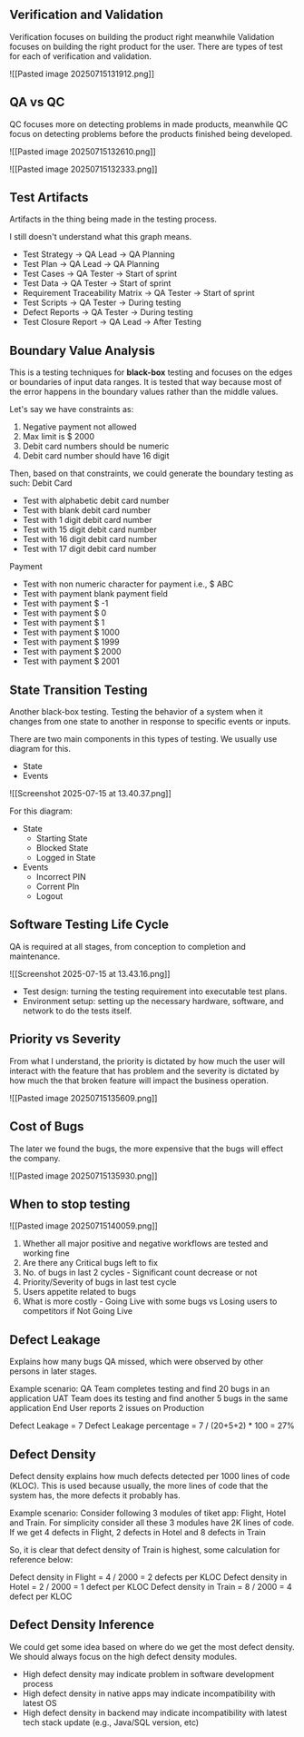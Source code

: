 ## Verification and Validation
Verification focuses on building the product right meanwhile Validation focuses on building the right product for the user. There are types of test for each of verification and validation.

![[Pasted image 20250715131912.png]]

## QA vs QC
QC focuses more on detecting problems in made products, meanwhile QC focus on detecting problems before the products finished being developed.

![[Pasted image 20250715132610.png]]

![[Pasted image 20250715132333.png]]

## Test Artifacts
Artifacts in the thing being made in the testing process. 

I still doesn't understand what this graph means. 
- Test Strategy -> QA Lead -> QA Planning
- Test Plan -> QA Lead -> QA Planning
- Test Cases -> QA Tester -> Start of sprint
- Test Data -> QA Tester -> Start of sprint
- Requirement Traceability Matrix -> QA Tester -> Start of sprint
- Test Scripts -> QA Tester -> During testing
- Defect Reports -> QA Tester -> During testing
- Test Closure Report -> QA Lead -> After Testing
## Boundary Value Analysis
This is a testing techniques for **black-box** testing and focuses on the edges or boundaries of input data ranges. It is tested that way because most of the error happens in the boundary values rather than the middle values. 

Let's say we have constraints as:
1. Negative payment not allowed
2. Max limit is $ 2000
3. Debit card numbers should be numeric
4. Debit card number should have 16 digit

Then, based on that constraints, we could generate the boundary testing as such: 
Debit Card
- Test with alphabetic debit card number
- Test with blank debit card number
- Test with 1  digit debit card number
- Test with 15 digit debit card number
- Test with 16 digit debit card number
- Test with 17 digit debit card number

Payment
- Test with non numeric character for payment i.e., $ ABC
- Test with payment blank payment field
- Test with payment $ -1
- Test with payment $ 0
- Test with payment $ 1
- Test with payment $ 1000
- Test with payment $ 1999
- Test with payment $ 2000
- Test with payment $ 2001
## State Transition Testing
Another black-box testing. Testing the behavior of a system when it changes from one state to another in response to specific events or inputs. 

There are two main components in this types of testing. We usually use diagram for this.
- State
- Events

![[Screenshot 2025-07-15 at 13.40.37.png]]

For this diagram:
- State
	- Starting State
	- Blocked State
	- Logged in State
- Events
	- Incorrect PIN
	- Corrent PIn
	- Logout 
## Software Testing Life Cycle
QA is required at all stages, from conception to completion and maintenance.

![[Screenshot 2025-07-15 at 13.43.16.png]]

- Test design: turning the testing requirement into executable test plans.
- Environment setup: setting up the necessary hardware, software, and network to do the tests itself. 
## Priority vs Severity
From what I understand, the priority is dictated by how much the user will interact with the feature that has problem and the severity is dictated by how much the that broken feature will impact the business operation.

![[Pasted image 20250715135609.png]]
## Cost of Bugs
The later we found the bugs, the more expensive that the bugs will effect the company.

![[Pasted image 20250715135930.png]]
## When to stop testing

![[Pasted image 20250715140059.png]]

1. Whether all major positive and negative workflows are tested and working fine
2. Are there any Critical bugs left to fix
3. No. of bugs in last 2 cycles - Significant count decrease or not
4. Priority/Severity of bugs in last test cycle
5. Users appetite related to bugs
6. What is more costly - Going Live with some bugs vs Losing users to competitors if Not Going Live
## Defect Leakage
Explains how many bugs QA missed, which were observed by other persons in later stages.

Example scenario: 
QA Team completes testing and find 20 bugs in an application
UAT Team does its testing and find another 5 bugs in the same application
End User reports 2 issues on Production

Defect Leakage = 7
Defect Leakage percentage = 7 / (20+5+2) * 100 = 27%
## Defect Density
Defect density explains how much defects detected per 1000 lines of code (KLOC). This is used because usually, the more lines of code that the system has, the more defects it probably has.

Example scenario:
Consider following 3 modules of tiket app: Flight, Hotel and Train.
For simplicity consider all these 3 modules have 2K lines of code.
If we get 4 defects in Flight, 2 defects in Hotel and 8 defects in Train

So, it is clear that defect density of Train is highest, some calculation for reference below:

Defect density in Flight = 4 / 2000 = 2 defects per KLOC
Defect density in Hotel = 2 / 2000 = 1 defect per KLOC
Defect density in Train = 8 / 2000 = 4 defect per KLOC
## Defect Density Inference
We could get some idea based on where do we get the most defect density. We should always focus on the high defect density modules.

- High defect density may indicate problem in software development process
- High defect density in native apps may indicate incompatibility with latest OS
- High defect density in backend may indicate incompatibility with latest tech stack update (e.g., Java/SQL version, etc)


